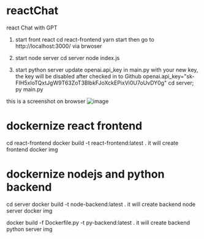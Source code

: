 # reactChat
react Chat with GPT

1. start front react
cd react-frontend
yarn start
then go to http://localhost:3000/ via brwoser

2. start node server
cd server
node index.js

3. start python server
 update openai.api_key in main.py with your new key, the key will be disabled after checked in to Github
openai.api_key="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"
  cd server; 
  py main.py


this is a screenshot on browser
![image](https://github.com/halochg/reactChat/assets/2626025/aee59d69-647e-44eb-baa3-324cff90e060)


# dockernize react frontend
cd react-frontend
docker build -t react-frontend:latest .
it will create frontend docker img

# dockernize nodejs and python backend
cd server
docker build -t node-backend:latest .
it will create backend node server docker img

docker build -f Dockerfile.py -t py-backend:latest .
it will create backend python server img

